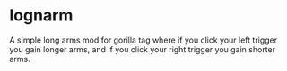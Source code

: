 # lognarm
A simple long arms mod for gorilla tag where if you click your left trigger you gain longer arms, and if you click your right trigger you gain shorter arms.
